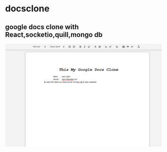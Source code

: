 # docsclone
## google docs clone with React,socketio,quill,mongo db
![alt text](https://github.com/badushaebrahim/docsclone/blob/master/Capture.PNG)
